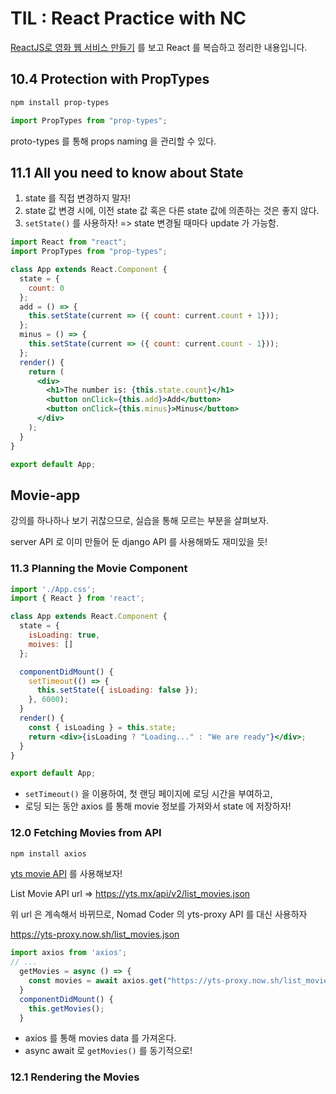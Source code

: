 # TIL : React Practice with NC

[ReactJS로 영화 웹 서비스 만들기](https://nomadcoders.co/react-for-beginners) 를 보고 React 를 복습하고 정리한 내용입니다.  

## 10.4 Protection with PropTypes

```bash
npm install prop-types
```

```jsx
import PropTypes from "prop-types";
```

proto-types 를 통해 props naming 을 관리할 수 있다. 

## 11.1 All you need to know about State

1. state 를 직접 변경하지 말자!
2. state 값 변경 시에, 이전 state 값 혹은 다른 state 값에 의존하는 것은 좋지 않다. 
3. `setState()` 를 사용하자! => state 변경될 때마다 update 가 가능함. 

```jsx
import React from "react";
import PropTypes from "prop-types";

class App extends React.Component {
  state = {
    count: 0
  };
  add = () => {
    this.setState(current => ({ count: current.count + 1}));
  };
  minus = () => {
    this.setState(current => ({ count: current.count - 1}));
  };
  render() {
    return (
      <div>
        <h1>The number is: {this.state.count}</h1>
        <button onClick={this.add}>Add</button>
        <button onClick={this.minus}>Minus</button>
      </div>
    );
  }
}

export default App;
```

## Movie-app

강의를 하나하나 보기 귀찮으므로, 실습을 통해 모르는 부분을 살펴보자.

server API 로 이미 만들어 둔 django API 를 사용해봐도 재미있을 듯!

### 11.3 Planning the Movie Component

```jsx
import './App.css';
import { React } from 'react';

class App extends React.Component {
  state = {
    isLoading: true,
    moives: []
  };

  componentDidMount() {
    setTimeout(() => {
      this.setState({ isLoading: false });
    }, 6000);
  }
  render() {
    const { isLoading } = this.state;
    return <div>{isLoading ? "Loading..." : "We are ready"}</div>;
  }
}

export default App;
```

- `setTimeout()` 을 이용하여, 첫 랜딩 페이지에 로딩 시간을 부여하고, 
- 로딩 되는 동안 axios 를 통해 movie 정보를 가져와서 state 에 저장하자!

### 12.0 Fetching Movies from API

```bash
npm install axios
```

[yts movie API](https://yts.mx/api) 를 사용해보자! 

List Movie API url => https://yts.mx/api/v2/list_movies.json

위 url 은 계속해서 바뀌므로, Nomad Coder 의 yts-proxy API 를 대신 사용하자 

https://yts-proxy.now.sh/list_movies.json

```jsx
import axios from 'axios';
// ... 
  getMovies = async () => {
    const movies = await axios.get("https://yts-proxy.now.sh/list_movies.json")
  }
  componentDidMount() {
    this.getMovies();
  }
```

- axios 를 통해 movies data 를 가져온다. 
- async await 로 `getMovies()` 를 동기적으로!

### 12.1 Rendering the Movies







